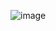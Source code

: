 ![image](https://user-images.githubusercontent.com/59375645/214970686-b1781569-5656-412b-a6fb-489e12cf4e21.png)
